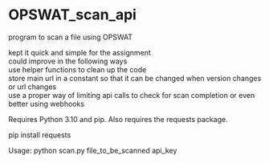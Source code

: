 # OPSWAT_scan_api
program to scan a file using OPSWAT

kept it quick and simple for the assignment <br/>
could improve in the following ways<br/>
  use helper functions to clean up the code<br/>
  store main url in a constant so that it can be changed when version changes or url changes<br/>
  use a proper way of limiting api calls to check for scan completion or even better using webhooks<br/>

Requires Python 3.10 and pip. Also requires the requests package.

pip install requests

Usage: python scan.py file_to_be_scanned api_key
